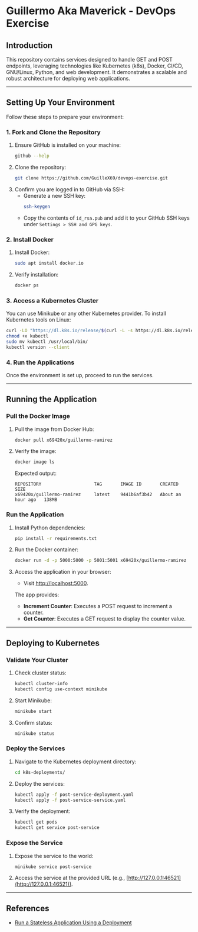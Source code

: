 # Guillermo Aka Maverick - DevOps Exercise

## Introduction

This repository contains services designed to handle GET and POST endpoints, leveraging technologies like Kubernetes (k8s), Docker, CI/CD, GNU/Linux, Python, and web development. It demonstrates a scalable and robust architecture for deploying web applications.

---

## Setting Up Your Environment

Follow these steps to prepare your environment:

### 1. Fork and Clone the Repository

1. Ensure GitHub is installed on your machine:
   ```bash
   github --help
   ```
2. Clone the repository:
   ```bash
   git clone https://github.com/GuilleX69/devops-exercise.git
   ```
3. Confirm you are logged in to GitHub via SSH:
   - Generate a new SSH key:
     ```bash
     ssh-keygen
     ```
   - Copy the contents of `id_rsa.pub` and add it to your GitHub SSH keys under `Settings > SSH and GPG keys`.

### 2. Install Docker

1. Install Docker:
   ```bash
   sudo apt install docker.io
   ```
2. Verify installation:
   ```bash
   docker ps
   ```

### 3. Access a Kubernetes Cluster

You can use Minikube or any other Kubernetes provider. To install Kubernetes tools on Linux:
```bash
curl -LO "https://dl.k8s.io/release/$(curl -L -s https://dl.k8s.io/release/stable.txt)/bin/linux/amd64/kubectl"
chmod +x kubectl
sudo mv kubectl /usr/local/bin/
kubectl version --client
```

### 4. Run the Applications

Once the environment is set up, proceed to run the services.

---

## Running the Application

### Pull the Docker Image

1. Pull the image from Docker Hub:
   ```bash
   docker pull x69420x/guillermo-ramirez
   ```
2. Verify the image:
   ```bash
   docker image ls
   ```
   Expected output:
   ```
   REPOSITORY                    TAG       IMAGE ID       CREATED             SIZE
   x69420x/guillermo-ramirez     latest    9441b6af3b42   About an hour ago   138MB
   ```

### Run the Application

1. Install Python dependencies:
   ```bash
   pip install -r requirements.txt
   ```
2. Run the Docker container:
   ```bash
   docker run -d -p 5000:5000 -p 5001:5001 x69420x/guillermo-ramirez
   ```

3. Access the application in your browser:
   - Visit [http://localhost:5000](http://localhost:5000).

   The app provides:
   - **Increment Counter**: Executes a POST request to increment a counter.
   - **Get Counter**: Executes a GET request to display the counter value.

---

## Deploying to Kubernetes

### Validate Your Cluster

1. Check cluster status:
   ```bash
   kubectl cluster-info
   kubectl config use-context minikube
   ```

2. Start Minikube:
   ```bash
   minikube start
   ```

3. Confirm status:
   ```bash
   minikube status
   ```

### Deploy the Services

1. Navigate to the Kubernetes deployment directory:
   ```bash
   cd k8s-deployments/
   ```
2. Deploy the services:
   ```bash
   kubectl apply -f post-service-deployment.yaml
   kubectl apply -f post-service-service.yaml
   ```
3. Verify the deployment:
   ```bash
   kubectl get pods
   kubectl get service post-service
   ```

### Expose the Service

1. Expose the service to the world:
   ```bash
   minikube service post-service
   ```
2. Access the service at the provided URL (e.g., [http://127.0.0.1:46521](http://127.0.0.1:46521)).

---

## References

- [Run a Stateless Application Using a Deployment](https://kubernetes.io/docs/tasks/run-application/run-stateless-application-deployment/)

